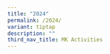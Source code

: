 ```yaml
---
title: "2024"
permalink: /2024/
variant: tiptap
description: ""
third_nav_title: MK Activities
---
```

<p></p>